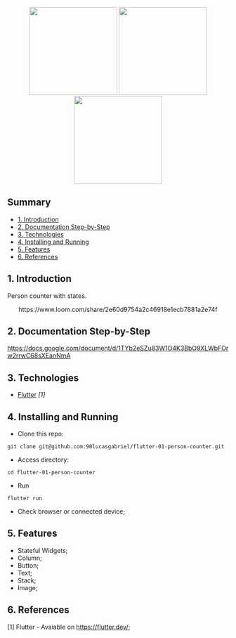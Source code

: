 
<div align="center">

<img src="https://user-images.githubusercontent.com/9625765/114217840-176de700-993f-11eb-871d-52548d971ca3.png" width="200px" /> <img src="https://user-images.githubusercontent.com/9625765/114217821-0cb35200-993f-11eb-88da-edc9640ff2ed.png" width="200px" /> <img src="https://user-images.githubusercontent.com/9625765/114217762-f73e2800-993e-11eb-8ce3-c553c795b14d.png" width="200px" />
    
</div>

## Summary
  - [1. Introduction](#1-introduction)
  - [2. Documentation Step-by-Step](#2-documentation-step-by-step)
  - [3. Technologies](#3-technologies)
  - [4. Installing and Running](#4-installing-and-running)
  - [5. Features](#5-features)
  - [6. References](#6-references)

## 1. Introduction
Person counter with states.

<div align="center" height="300px">
  https://www.loom.com/share/2e60d9754a2c46918e1ecb7881a2e74f
  
</div>

## 2. Documentation Step-by-Step
https://docs.google.com/document/d/1TYb2eSZu83W1O4K3BbO9XLWbFOrw2rrwC68sXEanNmA

## 3. Technologies
- [Flutter](https://flutter.dev/) _[1]_

## 4. Installing and Running
- Clone this repo:
```
git clone git@github.com:90lucasgabriel/flutter-01-person-counter.git
```

- Access directory:
```
cd flutter-01-person-counter
```

- Run
```
flutter run
```

- Check browser or connected device;


## 5. Features
- Stateful Widgets;
- Column;
- Button;
- Text;
- Stack;
- Image;

## 6. References
[1] Flutter - Avaiable on https://flutter.dev/;
